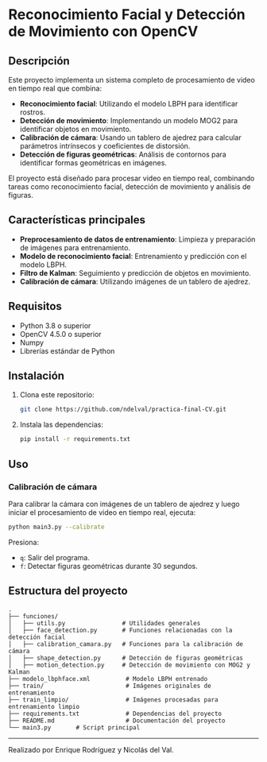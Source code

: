 # Reconocimiento Facial y Detección de Movimiento con OpenCV

## Descripción

Este proyecto implementa un sistema completo de procesamiento de video en tiempo real que combina:
- **Reconocimiento facial**: Utilizando el modelo LBPH para identificar rostros.
- **Detección de movimiento**: Implementando un modelo MOG2 para identificar objetos en movimiento.
- **Calibración de cámara**: Usando un tablero de ajedrez para calcular parámetros intrínsecos y coeficientes de distorsión.
- **Detección de figuras geométricas**: Análisis de contornos para identificar formas geométricas en imágenes.

El proyecto está diseñado para procesar video en tiempo real, combinando tareas como reconocimiento facial, detección de movimiento y análisis de figuras.

## Características principales
- **Preprocesamiento de datos de entrenamiento**: Limpieza y preparación de imágenes para entrenamiento.
- **Modelo de reconocimiento facial**: Entrenamiento y predicción con el modelo LBPH.
- **Filtro de Kalman**: Seguimiento y predicción de objetos en movimiento.
- **Calibración de cámara**: Utilizando imágenes de un tablero de ajedrez.

## Requisitos
- Python 3.8 o superior
- OpenCV 4.5.0 o superior
- Numpy
- Librerías estándar de Python

## Instalación

1. Clona este repositorio:

   ```bash
   git clone https://github.com/ndelval/practica-final-CV.git
   ```

2. Instala las dependencias:

   ```bash
   pip install -r requirements.txt
   ```


## Uso

### Calibración de cámara

Para calibrar la cámara con imágenes de un tablero de ajedrez y luego iniciar el procesamiento de video en tiempo real, ejecuta:

```bash
python main3.py --calibrate
```

Presiona:
- `q`: Salir del programa.
- `f`: Detectar figuras geométricas durante 30 segundos.

## Estructura del proyecto

```
.
├── funciones/
│   ├── utils.py                # Utilidades generales
│   ├── face_detection.py       # Funciones relacionadas con la detección facial
│   ├── calibration_camara.py   # Funciones para la calibración de cámara
│   ├── shape_detection.py      # Detección de figuras geométricas
│   ├── motion_detection.py     # Detección de movimiento con MOG2 y Kalman
├── modelo_lbphface.xml          # Modelo LBPH entrenado
├── train/                       # Imágenes originales de entrenamiento
├── train_limpio/                # Imágenes procesadas para entrenamiento limpio
├── requirements.txt             # Dependencias del proyecto
├── README.md                    # Documentación del proyecto
└── main3.py       # Script principal
```

---
Realizado por Enrique Rodríguez y Nicolás del Val.



